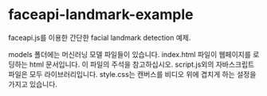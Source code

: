 # faceapi-landmark-example
faceapi.js를 이용한 간단한 facial landmark detection 예제.

models 폴더에는 머신러닝 모델 파일들이 있습니다.
index.html 파일이 웹페이지를 로딩하는 html 문서입니다. 이 파일의 주석을 참고하십시오.
script.js외의 자바스크립트 파일은 모두 라이브러리입니다.
style.css는 캔버스를 비디오 위에 겹치게 하는 설정을 가지고 있습니다.
